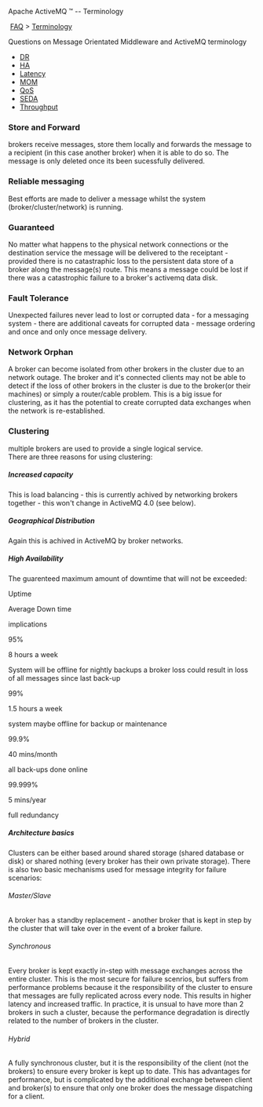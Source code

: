Apache ActiveMQ ™ -- Terminology 

 [FAQ](/FAQ/index.md) > [Terminology](../FAQ/terminology.md)


Questions on Message Orientated Middleware and ActiveMQ terminology

*   [DR](../FAQ/Terminology/dr.md)
*   [HA](../FAQ/Terminology/ha.md)
*   [Latency](../FAQ/Terminology/latency.md)
*   [MOM](../FAQ/Terminology/mom.md)
*   [QoS](../FAQ/Terminology/qos.md)
*   [SEDA](../FAQ/Terminology/seda.md)
*   [Throughput](../FAQ/Terminology/throughput.md)

### Store and Forward

brokers receive messages, store them locally and forwards the message to a recipient (in this case another broker) when it is able to do so. The message is only deleted once its been sucessfully delivered.

### Reliable messaging

Best efforts are made to deliver a message whilst the system (broker/cluster/network) is running.

### Guaranteed

No matter what happens to the physical network connections or the destination service the message will be delivered to the receiptant - provided there is no catastraphic loss to the persistent data store of a broker along the message(s) route. This means a message could be lost if there was a catastrophic failure to a broker's activemq data disk.

### Fault Tolerance

Unexpected failures never lead to lost or corrupted data - for a messaging system - there are additional caveats for corrupted data - message ordering and once and only once message delivery.

### Network Orphan

A broker can become isolated from other brokers in the cluster due to an network outage. The broker and it's connected clients may not be able to detect if the loss of other brokers in the cluster is due to the broker(or their machines) or simply a router/cable problem. This is a big issue for clustering, as it has the potential to create corrupted data exchanges when the network is re-established.

### Clustering

multiple brokers are used to provide a single logical service.  
There are three reasons for using clustering:

##### Increased capacity

This is load balancing - this is currently achived by networking brokers together - this won't change in ActiveMQ 4.0 (see below).

##### Geographical Distribution

Again this is achived in ActiveMQ by broker networks.

##### High Availability

The guarenteed maximum amount of downtime that will not be exceeded:

Uptime

Average Down time

implications

95%

8 hours a week

System will be offline for nightly backups a broker loss could result in loss of all messages since last back-up

99%

1.5 hours a week

system maybe offline for backup or maintenance

99.9%

40 mins/month

all back-ups done online

99.999%

5 mins/year

full redundancy

##### Architecture basics

Clusters can be either based around shared storage (shared database or disk) or shared nothing (every broker has their own private storage). There is also two basic mechanisms used for message integrity for failure scenarios:

###### Master/Slave

A broker has a standby replacement - another broker that is kept in step by the cluster that will take over in the event of a broker failure.

###### Synchronous

Every broker is kept exactly in-step with message exchanges across the entire cluster. This is the most secure for failure scenrios, but suffers from performance problems because it the responsibility of the cluster to ensure that messages are fully replicated across every node. This results in higher latency and increased traffic. In practice, it is unsual to have more than 2 brokers in such a cluster, because the performance degradation is directly related to the number of brokers in the cluster.

###### Hybrid

A fully synchronous cluster, but it is the responsibility of the client (not the brokers) to ensure every broker is kept up to date. This has advantages for performance, but is complicated by the additional exchange between client and broker(s) to ensure that only one broker does the message dispatching for a client.

